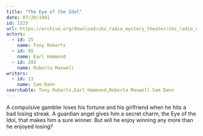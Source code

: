 ```yaml
---
title: "The Eye of the Idol"
date: 07/20/1981
id: 1223
url: https://archive.org/download/cbs_radio_mystery_theater/cbs_radio_mystery_theater-1201-1250.zip/cbs_radio_mystery_theater-1201-1250%2Fcbsrmt_1223_the_eye_of_the_idol.mp3
actors:  
  - id: 25
    name: Tony Roberts  
  - id: 95
    name: Earl Hammond  
  - id: 202
    name: Roberta Maxwell
writers:  
  - id: 13
    name: Sam Dann
searchable: Tony Roberts,Earl Hammond,Roberta Maxwell Sam Dann
---
```

A compulsive gambler loses his fortune and his girlfriend when he hits a bad losing streak. A guardian angel gives him a secret charm, the Eye of the Idol, that makes him a sure winner. But will he enjoy winning any more than he enjoyed losing?